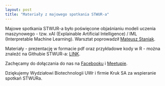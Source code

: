 ```yaml
---
layout: post
title: "Materiały z majowego spotkania STWUR-a"
---
```



Majowe spotkania STWUR-a było poświęcone objaśnianiu modeli uczenia maszynowego - tzw. xAI (Explainable Artificial Intelligence) / IML (Interpretable Machine Learning).
Warsztat poprowadził [Mateusz Staniak](www.mstaniak.pl).

Materiały - prezentację w formacie pdf oraz przykładowe kody w R - można znaleźć na Githubie STWUR-a: [LINK](https://github.com/STWUR/eRementarz-29-05-2018).

Zachęcamy do dołączania do nas na [Facebooku](https://facebook.com/stwur) i [Meetupie](https://www.meetup.com/pl-PL/Wroclaw-R-Users-Group/).



Dziękujemy Wydziałowi Biotechnologii UWr i firmie Kruk SA za wspieranie spotkań STWURa.
